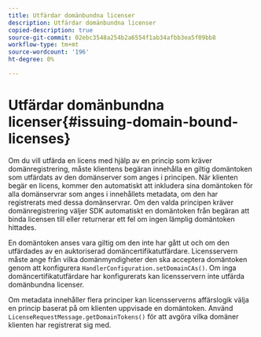 ```yaml
---
title: Utfärdar domänbundna licenser
description: Utfärdar domänbundna licenser
copied-description: true
source-git-commit: 02ebc3548a254b2a6554f1ab34afbb3ea5f09bb8
workflow-type: tm+mt
source-wordcount: '196'
ht-degree: 0%

---
```


# Utfärdar domänbundna licenser{#issuing-domain-bound-licenses}

Om du vill utfärda en licens med hjälp av en princip som kräver domänregistrering, måste klientens begäran innehålla en giltig domäntoken som utfärdats av den domänserver som anges i principen. När klienten begär en licens, kommer den automatiskt att inkludera sina domäntoken för alla domänservrar som anges i innehållets metadata, om den har registrerats med dessa domänservrar. Om den valda principen kräver domänregistrering väljer SDK automatiskt en domäntoken från begäran att binda licensen till eller returnerar ett fel om ingen lämplig domäntoken hittades.

En domäntoken anses vara giltig om den inte har gått ut och om den utfärdades av en auktoriserad domäncertifikatutfärdare. Licensservern måste ange från vilka domänmyndigheter den ska acceptera domäntoken genom att konfigurera `HandlerConfiguration.setDomainCAs()`. Om inga domäncertifikatutfärdare har konfigurerats kan licensservern inte utfärda domänbundna licenser.

Om metadata innehåller flera principer kan licensserverns affärslogik välja en princip baserat på om klienten uppvisade en domäntoken. Använd `LicenseRequestMessage.getDomainTokens()` för att avgöra vilka domäner klienten har registrerat sig med.
